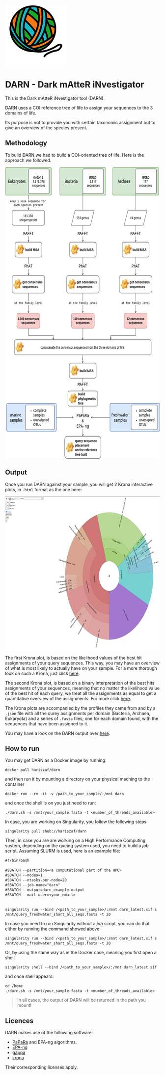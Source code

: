 <img src="https://raw.githubusercontent.com/hariszaf/darn/main/figures/darn_logo.png" width="200" height="200">

# DARN - Dark mAtteR iNvestigator

This is the Dark mAtteR iNvestigator tool (DARN).

DARN uses a COI reference tree of life to assign your sequences to the 3 domains of life.

Its purpose is not to provide you with certain taxonomic assignment but to give an overview of the species present. 

## Methodology

To build DARN we had to build a COI-oriented tree of life. Here is the approach we followed. 

<img src="https://raw.githubusercontent.com/hariszaf/darn/main/figures/darn_workflow.png" width="700" height="950">


## Output

Once you run DARN against your sample, you will get 2 Krona interactive plots, in `.html` format as the one here:

<img src="https://raw.githubusercontent.com/hariszaf/darn/main/figures/darn_krona.png" width="800" height="500">

The first Krona plot, is based on the likelihood values of the best hit assignments of your query sequences. 
This way, you may have an overview of what is most likely to actually have on your sample. 
For a more thorough look on such a Krona, just cilck [here](https://htmlpreview.github.io/?https://github.com/hariszaf/darn/blob/main/analysis/final_outcome/darn_marine_part_likelihood.krona_plot.html).

The second Krona plot, is based on a binary interpretation of the best hits assignments of your sequences, meaning
that no matter the likelihood value of the best hit of each query, we treat all the assignments as equal to get a 
quantitative overview of the assignments. For more click [here](https://htmlpreview.github.io/?https://github.com/hariszaf/darn/blob/main/analysis/final_outcome/darn_marine_part_pres_abs.krona_plot.html).


The Krona plots are accompanied by the profiles they came from and by a `.json` file with all the qurey assignments per domain (Bacteria, Archaea, Eukaryota) and a series of `.fasta` files; one for each domain found, with the sequences that have been assigned to it. 


You may have a look on the DARN output over [here](https://github.com/hariszaf/darn/tree/main/analysis).



## How to run 

You may get DARN as a Docker image by running: 

```
docker pull hariszaf/darn
```

and then run it by mounting a directory on your physical maching to the container 

```
docker run --rm -it -v /path_to_your_sample/:/mnt darn
```

and once the shell is on you just need to run:

```
./darn.sh -s /mnt/your_sample.fasta -t <number_of_threads_available>
```

In case, you are working on Singularity, you follow the following steps


```
singularity pull shub://hariszaf/darn
```

Then, in case you are are working on a High Performance Computing sustem, depending on the queing system used, 
you need to build a *job* script. Assuming SLURM is used, here is an example file:

```
#!/bin/bash

#SBATCH --partition=<a computational part of the HPC>
#SBATCH --nodes=1
#SBATCH --ntasks-per-node=20
#SBATCH --job-name="darn"
#SBATCH --output=darn_example.output
#SBATCH --mail-user=<your_email>


singularity run --bind /<path_to_your_sample>/:/mnt darn_latest.sif s /mnt/query_freshwater_short_all_seqs.fasta -t 20
```


In case you need to run Singularity without a *job* script, you can do that either by running the command showed above:

```
singularity run --bind /<path_to_your_sample>/:/mnt darn_latest.sif s /mnt/query_freshwater_short_all_seqs.fasta -t 20
```

Or, by using the same way as in the Docker case, meaning you first open a shell 

```
singularity shell --bind /<path_to_your_sample>/:/mnt darn_latest.sif
```

and once shell appears:

```
cd /home
./darn.sh -s /mnt/your_sample.fasta -t <number_of_threads_available>
```

> In all cases, the output of DARN will be returned in the path you mount!


## Licences
DARN makes use of the following software:
* [PaPaRa](https://cme.h-its.org/exelixis/web/software/papara/index.html) and EPA-ng algorithms. 
* [EPA-ng](https://github.com/Pbdas/epa-ng)
* [gappa](https://github.com/lczech/gappa/)
* [krona](https://github.com/marbl/Krona/wiki)

Their corresponding licenses apply. 


